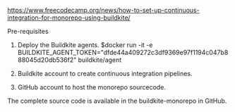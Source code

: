 https://www.freecodecamp.org/news/how-to-set-up-continuous-integration-for-monorepo-using-buildkite/

Pre-requisites
1. Deploy the Buildkite agents.
   $docker run -it -e BUILDKITE_AGENT_TOKEN="dfde44a409272c3df9369e97f1194c047b888045d20db536f2" buildkite/agent

2. Buildkite account to create continuous integration pipelines.
3. GitHub account to host the monorepo sourcecode.

The complete source code is available in the buildkite-monorepo in GitHub.
